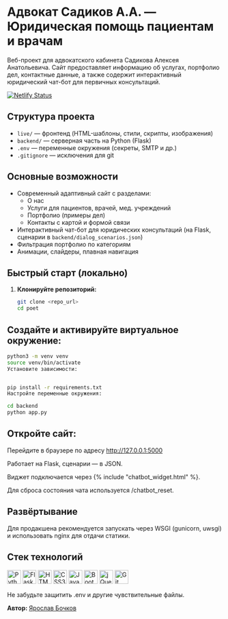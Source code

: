 # Адвокат Садиков А.А. — Юридическая помощь пациентам и врачам

Веб-проект для адвокатского кабинета Садикова Алексея Анатольевича. Сайт предоставляет информацию об услугах, портфолио дел, контактные данные, а также содержит интерактивный юридический чат-бот для первичных консультаций.

[![Netlify Status](https://api.netlify.com/api/v1/badges/c2669144-3378-4eaf-a5da-44301a916167/deploy-status)](https://app.netlify.com/projects/melodic-semolina-db5a49/deploys)

## Структура проекта

- `live/` — фронтенд (HTML-шаблоны, стили, скрипты, изображения)
- `backend/` — серверная часть на Python (Flask)
- `.env` — переменные окружения (секреты, SMTP и др.)
- `.gitignore` — исключения для git

## Основные возможности

- Современный адаптивный сайт с разделами:
  - О нас
  - Услуги для пациентов, врачей, мед. учреждений
  - Портфолио (примеры дел)
  - Контакты с картой и формой связи
- Интерактивный чат-бот для юридических консультаций (на Flask, сценарии в `backend/dialog_scenarios.json`)
- Фильтрация портфолио по категориям
- Анимации, слайдеры, плавная навигация

## Быстрый старт (локально)

1. **Клонируйте репозиторий:**
   ```bash
   git clone <repo_url>
   cd poet
   ```


## Создайте и активируйте виртуальное окружение:
```bash
python3 -m venv venv
source venv/bin/activate
Установите зависимости:


pip install -r requirements.txt
Настройте переменные окружения:
```


```bash
cd backend
python app.py
```

## Откройте сайт:

Перейдите в браузере по адресу  http://127.0.0.1:5000

Работает на Flask, сценарии — в JSON.

Виджет подключается через {% include "chatbot_widget.html" %}.

Для сброса состояния чата используется /chatbot_reset.

## Развёртывание

Для продакшена рекомендуется запускать через WSGI (gunicorn, uwsgi) и использовать nginx для отдачи статики.


## Стек технологий

<a href="https://www.python.org/"><img src="https://cdn.jsdelivr.net/gh/devicons/devicon/icons/python/python-original.svg" height="32" alt="Python"/></a>
<a href="https://flask.palletsprojects.com/"><img src="https://cdn.jsdelivr.net/gh/devicons/devicon/icons/flask/flask-original.svg" height="32" alt="Flask"/></a>
<a href="https://developer.mozilla.org/docs/Web/HTML"><img src="https://cdn.jsdelivr.net/gh/devicons/devicon/icons/html5/html5-original.svg" height="32" alt="HTML5"/></a>
<a href="https://developer.mozilla.org/docs/Web/CSS"><img src="https://cdn.jsdelivr.net/gh/devicons/devicon/icons/css3/css3-original.svg" height="32" alt="CSS3"/></a>
<a href="https://developer.mozilla.org/docs/Web/JavaScript"><img src="https://cdn.jsdelivr.net/gh/devicons/devicon/icons/javascript/javascript-original.svg" height="32" alt="JavaScript"/></a>
<a href="https://getbootstrap.com/"><img src="https://cdn.jsdelivr.net/gh/devicons/devicon/icons/bootstrap/bootstrap-original.svg" height="32" alt="Bootstrap"/></a>
<a href="https://jquery.com/"><img src="https://cdn.jsdelivr.net/gh/devicons/devicon/icons/jquery/jquery-original.svg" height="32" alt="jQuery"/></a>
<a href="https://git-scm.com/"><img src="https://cdn.jsdelivr.net/gh/devicons/devicon/icons/git/git-original.svg" height="32" alt="Git"/></a>


Не забудьте защитить .env и другие чувствительные файлы.

**Автор:** [Ярослав Бочков](https://github.com/YroslavBochkov)